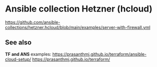# Ansible collection Hetzner (hcloud)

https://github.com/ansible-collections/hetzner.hcloud/blob/main/examples/server-with-firewall.yml


## See also

**TF and ANS**  examples: 
https://prasanthmj.github.io/terraform/ansible-cloud-setup/
https://prasanthmj.github.io/terraform/

